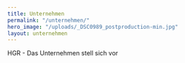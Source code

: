 ```yaml
---
title: Unternehmen
permalink: "/unternehmen/"
hero_image: "/uploads/_DSC0989_postproduction-min.jpg"
layout: unternehmen
---
```


HGR - Das Unternehmen stell sich vor